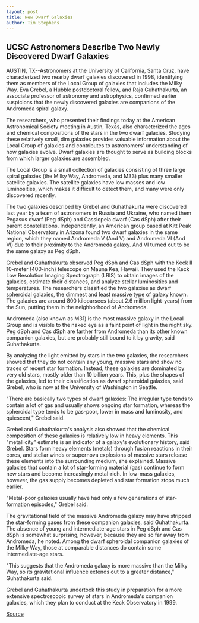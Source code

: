 ```yaml
---
layout: post
title: New Dwarf Galaxies
author: Tim Stephens
---
```


## UCSC Astronomers Describe Two Newly Discovered Dwarf Galaxies

AUSTIN, TX--Astronomers at the University of California, Santa Cruz, have characterized two nearby dwarf galaxies discovered in 1998, identifying them as members of the Local Group of galaxies that includes the Milky Way. Eva Grebel, a Hubble postdoctoral fellow, and Raja Guhathakurta, an associate professor of astronomy and astrophysics, confirmed earlier suspicions that the newly discovered galaxies are companions of the Andromeda spiral galaxy.

The researchers, who presented their findings today at the American Astronomical Society meeting in Austin, Texas, also characterized the ages and chemical compositions of the stars in the two dwarf galaxies. Studying these relatively small, dim galaxies provides valuable information about the Local Group of galaxies and contributes to astronomers' understanding of how galaxies evolve. Dwarf galaxies are thought to serve as building blocks from which larger galaxies are assembled.

The Local Group is a small collection of galaxies consisting of three large spiral galaxies (the Milky Way, Andromeda, and M33) plus many smaller satellite galaxies. The satellite galaxies have low masses and low luminosities, which makes it difficult to detect them, and many were only discovered recently.

The two galaxies described by Grebel and Guhathakurta were discovered last year by a team of astronomers in Russia and Ukraine, who named them Pegasus dwarf (Peg dSph) and Cassiopeia dwarf (Cas dSph) after their parent constellations. Independently, an American group based at Kitt Peak National Observatory in Arizona found two dwarf galaxies in the same region, which they named Andromeda V (And V) and Andromeda VI (And VI) due to their proximity to the Andromeda galaxy. And VI turned out to be the same galaxy as Peg dSph.

Grebel and Guhathakurta observed Peg dSph and Cas dSph with the Keck II 10-meter (400-inch) telescope on Mauna Kea, Hawaii. They used the Keck Low Resolution Imaging Spectrograph (LRIS) to obtain images of the galaxies, estimate their distances, and analyze stellar luminosities and temperatures. The researchers classified the two galaxies as dwarf spheroidal galaxies, the dimmest and least massive type of galaxy known. The galaxies are around 800 kiloparsecs (about 2.6 million light-years) from the Sun, putting them in the neighborhood of Andromeda.

Andromeda (also known as M31) is the most massive galaxy in the Local Group and is visible to the naked eye as a faint point of light in the night sky. Peg dSph and Cas dSph are farther from Andromeda than its other known companion galaxies, but are probably still bound to it by gravity, said Guhathakurta.

By analyzing the light emitted by stars in the two galaxies, the researchers showed that they do not contain any young, massive stars and show no traces of recent star formation. Instead, these galaxies are dominated by very old stars, mostly older than 10 billion years. This, plus the shapes of the galaxies, led to their classification as dwarf spheroidal galaxies, said Grebel, who is now at the University of Washington in Seattle.

"There are basically two types of dwarf galaxies: The irregular type tends to contain a lot of gas and usually shows ongoing star formation, whereas the spheroidal type tends to be gas-poor, lower in mass and luminosity, and quiescent," Grebel said.

Grebel and Guhathakurta's analysis also showed that the chemical composition of these galaxies is relatively low in heavy elements. This "metallicity" estimate is an indicator of a galaxy's evolutionary history, said Grebel. Stars form heavy elements (metals) through fusion reactions in their cores, and stellar winds or supernova explosions of massive stars release these elements into the surrounding medium, she explained. Massive galaxies that contain a lot of star-forming material (gas) continue to form new stars and become increasingly metal-rich. In low-mass galaxies, however, the gas supply becomes depleted and star formation stops much earlier.

"Metal-poor galaxies usually have had only a few generations of star-formation episodes," Grebel said.

The gravitational field of the massive Andromeda galaxy may have stripped the star-forming gases from these companion galaxies, said Guhathakurta. The absence of young and intermediate-age stars in Peg dSph and Cas dSph is somewhat surprising, however, because they are so far away from Andromeda, he noted. Among the dwarf spheroidal companion galaxies of the Milky Way, those at comparable distances do contain some intermediate-age stars.

"This suggests that the Andromeda galaxy is more massive than the Milky Way, so its gravitational influence extends out to a greater distance," Guhathakurta said.

Grebel and Guhathakurta undertook this study in preparation for a more extensive spectroscopic survey of stars in Andromeda's companion galaxies, which they plan to conduct at the Keck Observatory in 1999.

[Source](http://www1.ucsc.edu/news_events/press_releases/archive/98-99/01-99/dwarf.htm "Permalink to UC Santa Cruz: New Dwarf Galaxies")
